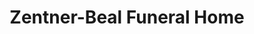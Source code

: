 ---
title: "Zentner-Beal Funeral Home"
url: /new-glarus/zentner-beal-funeral-home/
shop: funeral directors
---